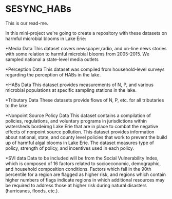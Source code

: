 # SESYNC_HABs
This is our read-me.

In this mini-project we're going to create a repository with these datasets on harmful microbial blooms in Lake Erie:

*Media Data
This dataset covers newspaper,radio, and on-line news stories with some relation to harmful microbial blooms from 2005-2015. We sampled national a state-level media outlets

*Perception Data
This dataset was compiled from household-level surveys regarding the perception of HABs in the lake.

*HABs Data
This dataset provides measurements of N, P, and various microbial populations at specific sampling stations in the lake.

*Tributary Data
These datasets provide flows of N, P, etc. for all tributaries to the lake.

*Nonpoint Source Policy Data
This dataset contains a compilation of policies, regulations, and voluntary programs in jurisdictions within watersheds bordeirng Lake Erie that are in place to combat the negative effects of nonpoint source pollution. This dataset provides information about national, state, and county level policies that work to prevent the build up of harmful algal blooms in Lake Erie. The dataset measures type of policy, strength of policy, and incentives used in each policy.

*SVI data
Data to be included will be from the Social Vulnerability Index, which is composed of 16 factors related to socioeconomic, demographic, and household composition conditions. Factors which fall in the 90th percentile for a region are flagged as higher risk, and regions which contain higher numbers of flags indicate regions in which additional resources may be required to address those at higher risk during natural disasters (hurricanes, floods, etc.).

